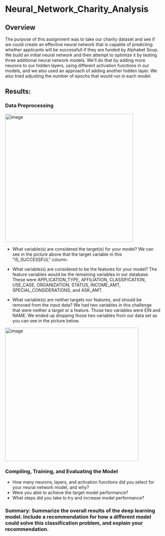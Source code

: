 # Neural_Network_Charity_Analysis

## Overview

The purpose of this assignment was to take our charity dataset and see if we could create an effective neural network that is capable of predicting whether applicants will be successfull if they are funded by Alphabet Soup. We build an initial neural network and then attempt to optimize it by testing three additional neural network models. We'll do that by adding more neurons to our hidden layers, using different activation functions in our models, and we also used an approach of adding another hidden layer. We also tried adjusting the number of epochs that would run in each model.

## Results:

### Data Preprocessing

<img width="415" alt="image" src="https://user-images.githubusercontent.com/110848660/216507261-39dc5346-cf65-408a-8947-9a9e14ba2f81.png">

- What variable(s) are considered the target(s) for your model? We can see in the picture above that the target variable in this "IS_SUCCESSFUL" column.

- What variable(s) are considered to be the features for your model? The feature variables would be the remaining variables in our database. These were APPLICATION_TYPE, AFFILIATION, CLASSIFICATION, USE_CASE, ORGANIZATION, STATUS, INCOME_AMT, SPECIAL_CONSIDERATIONS, and ASK_AMT.

- What variable(s) are neither targets nor features, and should be removed from the input data? We had two variables in this challenge that were neither a target or a feature. Those two variables were EIN and NAME. We ended up dropping those two variables from our data set as you can see in the picture below.

<img width="432" alt="image" src="https://user-images.githubusercontent.com/110848660/216507744-22e0a095-9b98-43f1-86e4-33a977e0382d.png">


### Compiling, Training, and Evaluating the Model
- How many neurons, layers, and activation functions did you select for your neural network model, and why?
- Were you able to achieve the target model performance?
- What steps did you take to try and increase model performance?

### Summary: Summarize the overall results of the deep learning model. Include a recommendation for how a different model could solve this classification problem, and explain your recommendation.
